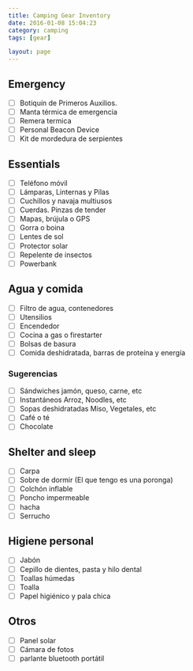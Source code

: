 ```yaml
---
title: Camping Gear Inventory
date: 2016-01-08 15:04:23
category: camping
tags: [gear]

layout: page
---
```


## Emergency

- [ ] Botiquín de Primeros Auxilios.
- [ ] Manta térmica de emergencia
- [ ] Remera termica
- [ ] Personal Beacon Device
- [ ] Kit de mordedura de serpientes

## Essentials

- [ ] Teléfono móvil
- [ ] Lámparas, Linternas y Pilas
- [ ] Cuchillos y navaja multiusos
- [ ] Cuerdas. Pinzas de tender
- [ ] Mapas, brújula o GPS
- [ ] Gorra o boina
- [ ] Lentes de sol
- [ ] Protector solar
- [ ] Repelente de insectos
- [ ] Powerbank

## Agua y comida

- [ ] Filtro de agua, contenedores
- [ ] Utensilios
- [ ] Encendedor
- [ ] Cocina a gas o firestarter
- [ ] Bolsas de basura
- [ ] Comida deshidratada, barras de proteína y energía

### Sugerencias

- [ ] Sándwiches jamón, queso, carne, etc
- [ ] Instantáneos Arroz, Noodles, etc
- [ ] Sopas deshidratadas Miso, Vegetales, etc
- [ ] Café o té
- [ ] Chocolate

## Shelter and sleep

- [ ] Carpa
- [ ] Sobre de dormir (El que tengo es una poronga)
- [ ] Colchón inflable
- [ ] Poncho impermeable
- [ ] hacha
- [ ] Serrucho

## Higiene personal

- [ ] Jabón
- [ ] Cepillo de dientes, pasta y hilo dental
- [ ] Toallas húmedas
- [ ] Toalla
- [ ] Papel higiénico y pala chica

## Otros

- [ ] Panel solar
- [ ] Cámara de fotos
- [ ] parlante bluetooth portátil
